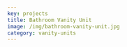 ```yaml
---
key: projects
title: Bathroom Vanity Unit
image: /img/bathroom-vanity-unit.jpg
category: vanity-units
---
```


